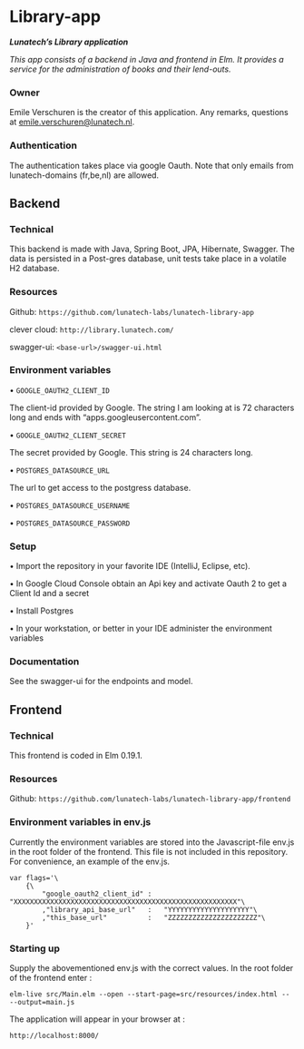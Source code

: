 # Library-app

*****Lunatech’s Library application*****

*This app consists of a backend in Java and frontend in Elm. It provides a service for the administration of books and their lend-outs.*


### Owner

Emile Verschuren is the creator of this application. Any remarks, questions at emile.verschuren@lunatech.nl.

### Authentication

The authentication takes place via google Oauth. Note that only emails from lunatech-domains (fr,be,nl) are allowed.

## Backend


### Technical

This backend is made with Java, Spring Boot, JPA, Hibernate, Swagger. The data is persisted in a Post-gres database, unit tests take place in a volatile H2 database.


### Resources

Github:				`https://github.com/lunatech-labs/lunatech-library-app`

clever cloud: `http://library.lunatech.com/`

swagger-ui:		`<base-url>/swagger-ui.html`


### Environment variables

•	`GOOGLE_OAUTH2_CLIENT_ID`

The client-id provided by Google. The string I am looking at is 72 characters long and ends with “apps.googleusercontent.com”.

•	`GOOGLE_OAUTH2_CLIENT_SECRET`

The secret provided by Google. This string is 24 characters long.

•	`POSTGRES_DATASOURCE_URL`

The url to get access to the postgress database. 

•	`POSTGRES_DATASOURCE_USERNAME`

•	`POSTGRES_DATASOURCE_PASSWORD`


### Setup

•	Import the repository in your favorite IDE (IntelliJ, Eclipse, etc).

•	In Google Cloud Console obtain an Api key and activate Oauth 2 to get a Client Id and a secret

•	Install Postgres

•	In your workstation, or better in your IDE administer the environment variables


### Documentation

See the swagger-ui for the endpoints and model.


## Frontend

### Technical

This frontend is coded in Elm 0.19.1.

### Resources

Github:				`https://github.com/lunatech-labs/lunatech-library-app/frontend`

### Environment variables in env.js

Currently the environment variables are stored into the Javascript-file env.js in the root folder of the frontend. This file is not included in this repository.
For convenience, an example of the env.js.

```
var flags='\
    {\
        "google_oauth2_client_id" :   "XXXXXXXXXXXXXXXXXXXXXXXXXXXXXXXXXXXXXXXXXXXXXXXXXXXXXXX"\
        ,"library_api_base_url"   :   "YYYYYYYYYYYYYYYYYYYY"\
        ,"this_base_url"          :   "ZZZZZZZZZZZZZZZZZZZZZZ"\
    }'
```

### Starting up
Supply the abovementioned env.js with the correct values.
In the root folder of the frontend enter :

```
elm-live src/Main.elm --open --start-page=src/resources/index.html -- --output=main.js
```
The application will appear in your browser at :
```
http://localhost:8000/
```
